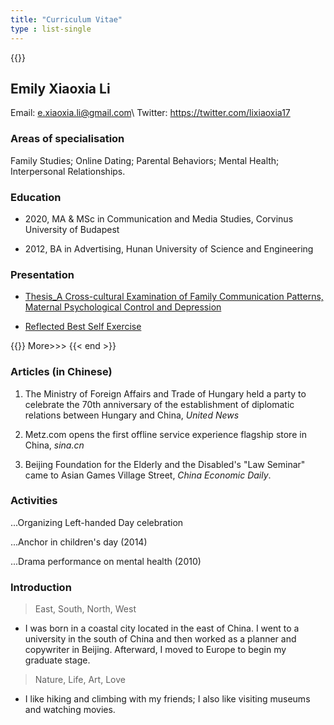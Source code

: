 ```yaml
---
title: "Curriculum Vitae"
type : list-single
---
```

{{<block class="note">}}

## Emily Xiaoxia Li

Email: e.xiaoxia.li@gmail.com\ Twitter: https://twitter.com/lixiaoxia17


### Areas of specialisation
Family Studies; Online Dating; Parental Behaviors; Mental Health; Interpersonal Relationships.

### Education
- 2020, MA & MSc in Communication and Media Studies, Corvinus University of Budapest

- 2012, BA in Advertising, Hunan University of Science and Engineering


### Presentation

- [Thesis_A Cross-cultural Examination of Family Communication Patterns, Maternal Psychological Control and Depression](/files/a_cross_cultural_examination.pdf)

- [Reflected Best Self Exercise](/files/best_self.pdf)

{{<block class="note" >}}
More>>>
{{< end >}}

### Articles (in Chinese)
1. The Ministry of Foreign Affairs and Trade of Hungary held a party to celebrate the 70th anniversary of the establishment of diplomatic relations between Hungary and China, *United News*

2. Metz.com opens the first offline service experience flagship store in China, *sina.cn*

3. Beijing Foundation for the Elderly and the Disabled's "Law Seminar" came to Asian Games Village Street, *China Economic Daily*.

### Activities
...Organizing Left-handed Day celebration

...Anchor in children's day (2014)

...Drama performance on mental health (2010)

### Introduction

>  East, South, North, West
 - I was born in a coastal city located in the east of China. I went to a university in the south of China and then worked as a planner and copywriter in Beijing. Afterward, I moved to Europe to begin my graduate stage.

>  Nature, Life, Art,  Love
 - I like hiking and climbing with my friends; I also like visiting museums and watching movies.

